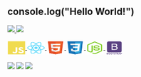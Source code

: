 ## console.log("Hello World!")

<!-- **KassiaDev/KassiaDev** is a ✨ _special_ ✨ repository because its `README.md` (this file) appears on your GitHub profile. -->
 
<div>
  <a href="https://github.com/KassiaDev">
  <img height="180em" src="https://github-readme-stats.vercel.app/api?username=KassiaDev&show_icons=true&theme=tokyonight&include_all_commits=true&count_private=true"/>
  <img height="180em" src="https://github-readme-stats.vercel.app/api/top-langs/?username=KassiaDev&layout=compact&langs_count=7&theme=tokyonight"/>
</div>
<div style="display: inline_block"><br>
  <img align="center" alt="jsIcon" height="30" width="40" src="https://raw.githubusercontent.com/devicons/devicon/master/icons/javascript/javascript-plain.svg">
  <img align="center" alt="reactIcon" height="30" width="40" src="https://raw.githubusercontent.com/devicons/devicon/master/icons/react/react-original.svg">
  <img align="center" alt="HTMLIcon" height="30" width="40" src="https://raw.githubusercontent.com/devicons/devicon/master/icons/html5/html5-original.svg">
  <img align="center" alt="CSSIcon" height="30" width="40" src="https://raw.githubusercontent.com/devicons/devicon/master/icons/css3/css3-original.svg">
  <img align="center" alt="nodeIcon" height="30" width="40" src="https://raw.githubusercontent.com/devicons/devicon/master/icons/nodejs/nodejs-original.svg">
  <img align="center" alt="bootstrapIcon" height="30" width="40" src="https://raw.githubusercontent.com/devicons/devicon/master/icons/bootstrap/bootstrap-plain-wordmark.svg">
</div>
 <br>
<div> 
  <a href="https://www.instagram.com/itsmekassiaa/" target="_blank"><img src="https://img.shields.io/badge/-Instagram-%23E4405F?style=for-the-badge&logo=instagram&logoColor=white" target="_blank"></a>
  <a href = "mailto:itkassia@gmail.com"><img src="https://img.shields.io/badge/-Gmail-%23333?style=for-the-badge&logo=gmail&logoColor=white" target="_blank"></a>
  <a href="https://www.linkedin.com/in/itkassia/" target="_blank"><img src="https://img.shields.io/badge/-LinkedIn-%230077B5?style=for-the-badge&logo=linkedin&logoColor=white" target="_blank"></a> 
</div>
